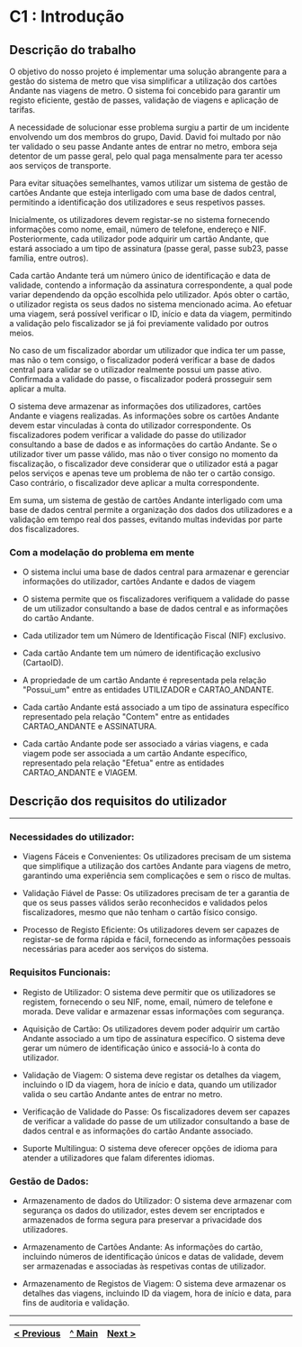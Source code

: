 # C1 : Introdução

## **Descrição do trabalho**

O objetivo do nosso projeto é implementar uma solução abrangente para a gestão do sistema de metro que visa simplificar a utilização dos cartões Andante nas viagens de metro. O sistema foi concebido para garantir um registo eficiente, gestão de passes, validação de viagens e aplicação de tarifas.

A necessidade de solucionar esse problema surgiu a partir de um incidente envolvendo um dos membros do grupo, David. David foi multado por não ter validado o seu passe Andante antes de entrar no metro, embora seja detentor de um passe geral, pelo qual paga mensalmente para ter acesso aos serviços de transporte.

Para evitar situações semelhantes, vamos utilizar um sistema de gestão de cartões Andante que esteja interligado com uma base de dados central, permitindo a identificação dos utilizadores e seus respetivos passes.

Inicialmente, os utilizadores devem registar-se no sistema fornecendo informações como nome, email, número de telefone, endereço e NIF. Posteriormente, cada utilizador pode adquirir um cartão Andante, que estará associado a um tipo de assinatura (passe geral, passe sub23, passe família, entre outros).

Cada cartão Andante terá um número único de identificação e data de validade, contendo a informação da assinatura correspondente, a qual pode variar dependendo da opção escolhida pelo utilizador. Após obter o cartão, o utilizador regista os seus dados no sistema mencionado acima. Ao efetuar uma viagem, será possível verificar o ID, início e data da viagem, permitindo a validação pelo fiscalizador se já foi previamente validado por outros meios.

No caso de um fiscalizador abordar um utilizador que indica ter um passe, mas não o tem consigo, o fiscalizador poderá verificar a base de dados central para validar se o utilizador realmente possui um passe ativo. Confirmada a validade do passe, o fiscalizador poderá prosseguir sem aplicar a multa.

O sistema deve armazenar as informações dos utilizadores, cartões Andante e viagens realizadas. As informações sobre os cartões Andante devem estar vinculadas à conta do utilizador correspondente. Os fiscalizadores podem verificar a validade do passe do utilizador consultando a base de dados e as informações do cartão Andante. Se o utilizador tiver um passe válido, mas não o tiver consigo no momento da fiscalização, o fiscalizador deve considerar que o utilizador está a pagar pelos serviços e apenas teve um problema de não ter o cartão consigo. Caso contrário, o fiscalizador deve aplicar a multa correspondente.

Em suma, um sistema de gestão de cartões Andante interligado com uma base de dados central permite a organização dos dados dos utilizadores e a validação em tempo real dos passes, evitando multas indevidas por parte dos fiscalizadores.

### **Com a modelação do problema em mente**

- O sistema inclui uma base de dados central para armazenar e gerenciar informações do utilizador, cartões Andante e dados de viagem

- O sistema permite que os fiscalizadores verifiquem a validade do passe de um utilizador consultando a base de dados central e as informações do cartão Andante.

- Cada utilizador tem um Número de Identificação Fiscal  (NIF) exclusivo.

- Cada cartão Andante tem um número de identificação exclusivo (CartaoID).

- A propriedade de um cartão Andante é representada pela relação "Possui_um" entre as entidades UTILIZADOR e CARTAO_ANDANTE.

- Cada cartão Andante está associado a um tipo de assinatura específico representado pela relação "Contem" entre as entidades CARTAO_ANDANTE e ASSINATURA.

- Cada cartão Andante pode ser associado a várias viagens, e cada viagem pode ser associada a um cartão Andante específico, representado pela relação "Efetua" entre as entidades CARTAO_ANDANTE e VIAGEM.

## **Descrição dos requisitos do utilizador**
---

### **Necessidades do utilizador:**

- Viagens Fáceis e Convenientes: Os utilizadores precisam de um sistema que simplifique a utilização dos cartões Andante para viagens de metro, garantindo uma experiência sem complicações e sem o risco de multas.

- Validação Fiável de Passe: Os utilizadores precisam de ter a garantia de que os seus passes válidos serão reconhecidos e validados pelos fiscalizadores, mesmo que não tenham o cartão físico consigo.

- Processo de Registo Eficiente: Os utilizadores devem ser capazes de registar-se de forma rápida e fácil, fornecendo as informações pessoais necessárias para aceder aos serviços do sistema.

### **Requisitos Funcionais:**

- Registo de Utilizador: O sistema deve permitir que os utilizadores se registem, fornecendo o seu NIF, nome, email, número de telefone e morada. Deve validar e armazenar essas informações com segurança.

- Aquisição de Cartão: Os utilizadores devem poder adquirir um cartão Andante associado a um tipo de assinatura específico. O sistema deve gerar um número de identificação único e associá-lo à conta do utilizador.

- Validação de Viagem: O sistema deve registar os detalhes da viagem, incluindo o ID da viagem, hora de início e data, quando um utilizador valida o seu cartão Andante antes de entrar no metro.

- Verificação de Validade do Passe: Os fiscalizadores devem ser capazes de verificar a validade do passe de um utilizador consultando a base de dados central e as informações do cartão Andante associado.

- Suporte Multilingua: O sistema deve oferecer opções de idioma para atender a utilizadores que falam diferentes idiomas.

### **Gestão de Dados:**

- Armazenamento de dados do Utilizador: O sistema deve armazenar com segurança os dados do utilizador, estes devem ser encriptados e armazenados de forma segura para preservar a privacidade dos utilizadores.

- Armazenamento de Cartões Andante: As informações do cartão, incluindo números de identificação únicos e datas de validade, devem ser armazenadas e associadas às respetivas contas de utilizador.

- Armazenamento de Registos de Viagem: O sistema deve armazenar os detalhes das viagens, incluindo ID da viagem, hora de início e data, para fins de auditoria e validação.

---
[< Previous](rebd00.md) | [^ Main](https://github.com/a041326/TCM22-SIBD-G01/blob/main/README.md) | [Next >](rebd02.md)
:--- | :---: | ---: 
